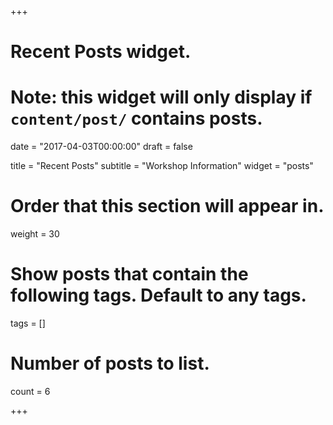 +++
# Recent Posts widget.
# Note: this widget will only display if `content/post/` contains posts.

date = "2017-04-03T00:00:00"
draft = false

title = "Recent Posts"
subtitle = "Workshop Information"
widget = "posts"

# Order that this section will appear in.
weight = 30

# Show posts that contain the following tags. Default to any tags.
tags = []

# Number of posts to list.
count = 6

+++

